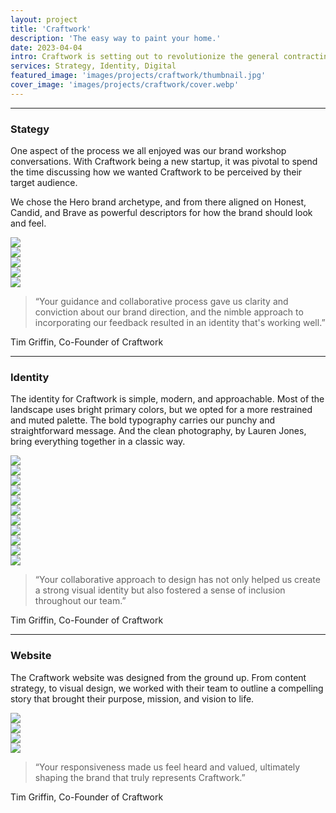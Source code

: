 ```yaml
---
layout: project
title: 'Craftwork'
description: 'The easy way to paint your home.'
date: 2023-04-04
intro: Craftwork is setting out to revolutionize the general contracting industry. They work with homeowners, frustrated by the manual, unpredictable, and outdated processes involved in completing any home project. With Craftwork, you can use technology to simplify the experience and deliver consistently high-quality project work. We worked with their team to establish a brand strategy, visual identity, and new marketing website. <p>Collaborators&#x3a; <a target="_blank" href="https://www.itslaurenjones.com/">Lauren Jones</a> (Photography)</p>
services: Strategy, Identity, Digital
featured_image: 'images/projects/craftwork/thumbnail.jpg'
cover_image: 'images/projects/craftwork/cover.webp'
---
```


<hr class="span-12" />

<div class="span-12 md-span-6">
    <h3 class="displayLarge">Stategy</h3>
</div>

<div class="span-12 md-span-6 md-start-7">
    <p>One aspect of the process we all enjoyed was our brand workshop conversations. With Craftwork being a new startup, it was pivotal to spend the time discussing how we wanted Craftwork to be perceived by their target audience.</p>
    <p>We chose the Hero brand archetype, and from there aligned on Honest, Candid, and Brave as powerful descriptors for how the brand should look and feel.</p>
</div>

<div class="span-12 sm-span-6 pt1 lg-pt2">
     <img src="{{ '/images/projects/craftwork/stickies.webp' | relative_url }}" />
</div>
<div class="span-12 sm-span-6 pt1 lg-pt2">
    <img src="{{ '/images/projects/craftwork/paint.webp' | relative_url }}" />
</div>

<div class="span-12 sm-span-6 pt1 lg-pt2">
     <img src="{{ '/images/projects/craftwork/attributes.webp' | relative_url }}" />
</div>
<div class="span-12 sm-span-6 pt1 lg-pt2">
    <img src="{{ '/images/projects/craftwork/archetype.webp' | relative_url }}" />
</div>

<div class="span-12 pt1 lg-pt2">
    <img src="{{ '/images/projects/craftwork/mission.webp' | relative_url }}" />
</div>

<div class="span-12 md-span-10 pb6 mb6 mt10">
    <blockquote><span>“</span>Your guidance and collaborative process gave us clarity and conviction about our brand direction, and the nimble approach to incorporating our feedback resulted in an identity that's working well.”</blockquote>
    <p>Tim Griffin, Co-Founder of Craftwork</p>
</div>


<hr class="span-12" />

<div class="span-12 md-span-6">
    <h3 class="displayLarge">Identity</h3>
</div>

<div class="span-12 md-span-6 md-start-7">
    <p>The identity for Craftwork is simple, modern, and approachable. Most of the landscape uses bright primary colors, but we opted for a more restrained and muted palette. The bold typography carries our punchy and straightforward message. And the clean photography, by Lauren Jones, bring everything together in a classic way.</p>
</div>

<div class="span-12 pt1 lg-pt2">
    <img src="{{ '/images/projects/craftwork/lockup.webp' | relative_url }}" />
</div>

<div class="span-12 sm-span-6 pt1 lg-pt2">
     <img src="{{ '/images/projects/craftwork/shirt.webp' | relative_url }}" />
</div>
<div class="span-12 sm-span-6 pt1 lg-pt2">
    <img src="{{ '/images/projects/craftwork/close-up.webp' | relative_url }}" />
</div>

<div class="span-12 pt1 lg-pt2">
    <img src="{{ '/images/projects/craftwork/stationery.webp' | relative_url }}" />
</div>

<div class="span-12 pt1 lg-pt2">
    <img src="{{ '/images/projects/craftwork/guidelines.webp' | relative_url }}" />
</div>

<div class="span-12 sm-span-6 pt1 lg-pt2">
     <img src="{{ '/images/projects/craftwork/headshots.webp' | relative_url }}" />
</div>
<div class="span-12 sm-span-6 pt1 lg-pt2">
    <img src="{{ '/images/projects/craftwork/photography-1.webp' | relative_url }}" />
</div>

<div class="span-12 pt1 lg-pt2">
    <img src="{{ '/images/projects/craftwork/magazine.webp' | relative_url }}" />
</div>

<div class="span-12 sm-span-6 pt1 lg-pt2">
     <img src="{{ '/images/projects/craftwork/doortag.webp' | relative_url }}" />
</div>
<div class="span-12 sm-span-6 pt1 lg-pt2">
    <img src="{{ '/images/projects/craftwork/wall-care-kit.webp' | relative_url }}" />
</div>

<div class="span-12 pt1 lg-pt2">
    <img src="{{ '/images/projects/craftwork/team.webp' | relative_url }}" />
</div>

<div class="span-12 md-span-10 pb6 mb6 mt10">
    <blockquote><span>“</span>Your collaborative approach to design has not only helped us create a strong visual identity but also fostered a sense of inclusion throughout our team.”</blockquote>
    <p>Tim Griffin, Co-Founder of Craftwork</p>
</div>

<hr class="span-12" />

<div class="span-12 md-span-6">
    <h3 class="displayLarge">Website</h3>
</div>

<div class="span-12 md-span-6 md-start-7">
   <p>The Craftwork website was designed from the ground up. From content strategy, to visual design, we worked with their team to outline a compelling story that brought their purpose, mission, and vision to life.</p>
</div>

<div class="span-12 sm-span-6 pt1 lg-pt2">
     <img src="{{ '/images/projects/craftwork/lofi.webp' | relative_url }}" />
</div>
<div class="span-12 sm-span-6 pt1 lg-pt2">
    <img src="{{ '/images/projects/craftwork/hifi.webp' | relative_url }}" />
</div>

<div class="span-12 pt1 lg-pt2">
    <img src="{{ '/images/projects/craftwork/web-pages.webp' | relative_url }}" />
</div>

<div class="span-12 pt1 lg-pt2">
    <img src="{{ '/images/projects/craftwork/homepage.webp' | relative_url }}" />
</div>

<div class="span-12 md-span-10 mt10">
    <blockquote><span>“</span>Your responsiveness made us feel heard and valued, ultimately shaping the brand that truly represents Craftwork.”</blockquote>
    <p>Tim Griffin, Co-Founder of Craftwork</p>
</div>